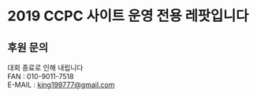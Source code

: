 2019 CCPC 사이트 운영 전용 레팟입니다
===

후원 문의 
---
대회 종료로 인해 내립니다<Br>
  FAN : 010-9011-7518<Br>
E-MAIL : king199777@gmail.com<br>
